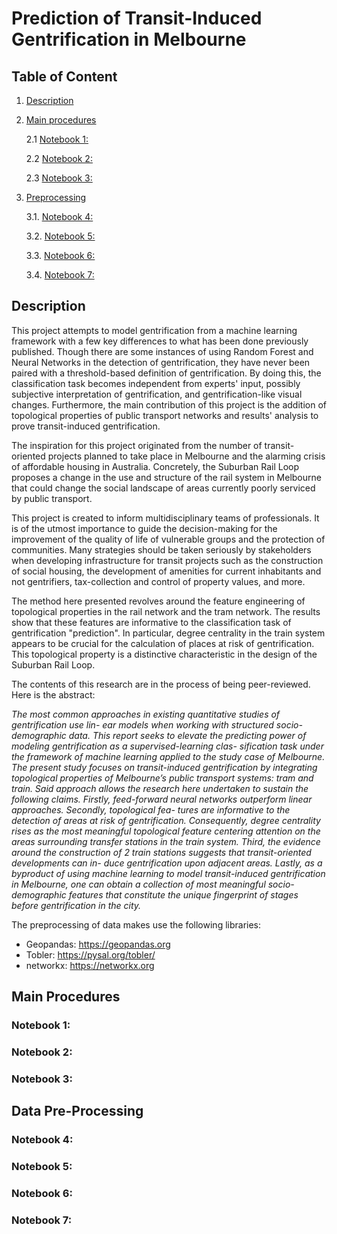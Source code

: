 # Prediction of Transit-Induced Gentrification in Melbourne
## Table of Content

1. [Description](#desc)

2. [Main procedures](#main)

    2.1 [Notebook 1: ](#n1)

    2.2 [Notebook 2: ](#n2)

    2.3 [Notebook 3: ](#n3)

3. [Preprocessing](#prep)

    3.1. [Notebook 4: ](#n4)

    3.2. [Notebook 5: ](#n5)

    3.3. [Notebook 6: ](#n6)

    3.4. [Notebook 7: ](#n7)



## Description <a name='desc'></a>

This project attempts to model gentrification from a machine learning framework with a few key differences to what has been done previously published. Though there are some instances of using Random Forest and Neural Networks in the detection of gentrification, they have never been paired with a threshold-based definition of gentrification. By doing this, the classification task becomes independent from experts' input, possibly subjective interpretation of gentrification, and gentrification-like visual changes. Furthermore, the main contribution of this project is the addition of topological properties of public transport networks and results' analysis to prove transit-induced gentrification.

The inspiration for this project originated from the number of transit-oriented projects planned to take place in Melbourne and the alarming crisis of affordable housing in Australia. Concretely, the Suburban Rail Loop proposes a change in the use and structure of the rail system in Melbourne that could change the social landscape of areas currently poorly serviced by public transport.

This project is created to inform multidisciplinary teams of professionals. It is of the utmost importance to guide the decision-making for the improvement of the quality of life of vulnerable groups and the protection of communities. Many strategies should be taken seriously by stakeholders when developing infrastructure for transit projects such as the construction of social housing, the development of amenities for current inhabitants and not gentrifiers, tax-collection and control of property values, and more.

The method here presented revolves around the feature engineering of topological properties in the rail network and the tram network. The results show that these features are informative to the classification task of gentrification "prediction". In particular, degree centrality in the train system appears to be crucial for the calculation of places at risk of gentrification. This topological property is a distinctive characteristic in the design of the Suburban Rail Loop. 

The contents of this research are in the process of being peer-reviewed. Here is the abstract:

*The most common approaches in existing quantitative studies of gentrification use lin- ear models when working with structured socio-demographic data. This report seeks to elevate the predicting power of modeling gentrification as a supervised-learning clas- sification task under the framework of machine learning applied to the study case of Melbourne. The present study focuses on transit-induced gentrification by integrating topological properties of Melbourne’s public transport systems: tram and train. Said approach allows the research here undertaken to sustain the following claims. Firstly, feed-forward neural networks outperform linear approaches. Secondly, topological fea- tures are informative to the detection of areas at risk of gentrification. Consequently, degree centrality rises as the most meaningful topological feature centering attention on the areas surrounding transfer stations in the train system. Third, the evidence around the construction of 2 train stations suggests that transit-oriented developments can in- duce gentrification upon adjacent areas. Lastly, as a byproduct of using machine learning to model transit-induced gentrification in Melbourne, one can obtain a collection of most meaningful socio-demographic features that constitute the unique fingerprint of stages before gentrification in the city.*

The preprocessing of data makes use the following libraries:
- Geopandas: https://geopandas.org
- Tobler: https://pysal.org/tobler/
- networkx: https://networkx.org


## Main Procedures <a name='main'></a>

### Notebook 1:  <a name='n1'></a>
### Notebook 2:  <a name='n2'></a>
### Notebook 3:  <a name='n3'></a>

## Data Pre-Processing <a name='prep'></a>

### Notebook 4:  <a name='n4'></a>
### Notebook 5:  <a name='n5'></a>
### Notebook 6:  <a name='n6'></a>
### Notebook 7:  <a name='n7'></a>

